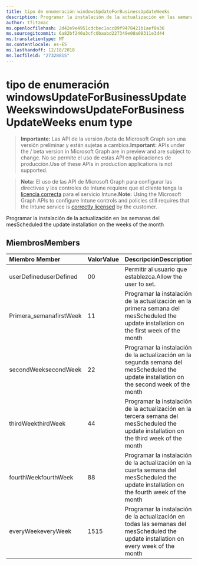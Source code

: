 ```yaml
---
title: tipo de enumeración windowsUpdateForBusinessUpdateWeeks
description: Programar la instalación de la actualización en las semanas del mes
author: tfitzmac
ms.openlocfilehash: 2d42e9e4951cdcbec1acc89f9478421b1aef0a36
ms.sourcegitcommit: 6a82bf240a3cfc0baabd227349e08a08311e3d44
ms.translationtype: MT
ms.contentlocale: es-ES
ms.lasthandoff: 12/18/2018
ms.locfileid: "27328815"
---
```

# <a name="windowsupdateforbusinessupdateweeks-enum-type"></a><span data-ttu-id="28308-103">tipo de enumeración windowsUpdateForBusinessUpdateWeeks</span><span class="sxs-lookup"><span data-stu-id="28308-103">windowsUpdateForBusinessUpdateWeeks enum type</span></span>

> <span data-ttu-id="28308-104">**Importante:** Las API de la versión /beta de Microsoft Graph son una versión preliminar y están sujetas a cambios.</span><span class="sxs-lookup"><span data-stu-id="28308-104">**Important:** APIs under the / beta version in Microsoft Graph are in preview and are subject to change.</span></span> <span data-ttu-id="28308-105">No se permite el uso de estas API en aplicaciones de producción.</span><span class="sxs-lookup"><span data-stu-id="28308-105">Use of these APIs in production applications is not supported.</span></span>

> <span data-ttu-id="28308-106">**Nota:** El uso de las API de Microsoft Graph para configurar las directivas y los controles de Intune requiere que el cliente tenga la [licencia correcta](https://go.microsoft.com/fwlink/?linkid=839381) para el servicio Intune.</span><span class="sxs-lookup"><span data-stu-id="28308-106">**Note:** Using the Microsoft Graph APIs to configure Intune controls and policies still requires that the Intune service is [correctly licensed](https://go.microsoft.com/fwlink/?linkid=839381) by the customer.</span></span>

<span data-ttu-id="28308-107">Programar la instalación de la actualización en las semanas del mes</span><span class="sxs-lookup"><span data-stu-id="28308-107">Scheduled the update installation on the weeks of the month</span></span>
## <a name="members"></a><span data-ttu-id="28308-108">Miembros</span><span class="sxs-lookup"><span data-stu-id="28308-108">Members</span></span>
|<span data-ttu-id="28308-109">Miembro	</span><span class="sxs-lookup"><span data-stu-id="28308-109">Member</span></span>|<span data-ttu-id="28308-110">Valor</span><span class="sxs-lookup"><span data-stu-id="28308-110">Value</span></span>|<span data-ttu-id="28308-111">Descripción</span><span class="sxs-lookup"><span data-stu-id="28308-111">Description</span></span>|
|:---|:---|:---|
|<span data-ttu-id="28308-112">userDefined</span><span class="sxs-lookup"><span data-stu-id="28308-112">userDefined</span></span>|<span data-ttu-id="28308-113">0</span><span class="sxs-lookup"><span data-stu-id="28308-113">0</span></span>|<span data-ttu-id="28308-114">Permitir al usuario que establezca.</span><span class="sxs-lookup"><span data-stu-id="28308-114">Allow the user to set.</span></span>|
|<span data-ttu-id="28308-115">Primera_semana</span><span class="sxs-lookup"><span data-stu-id="28308-115">firstWeek</span></span>|<span data-ttu-id="28308-116">1</span><span class="sxs-lookup"><span data-stu-id="28308-116">1</span></span>|<span data-ttu-id="28308-117">Programar la instalación de la actualización en la primera semana del mes</span><span class="sxs-lookup"><span data-stu-id="28308-117">Scheduled the update installation on the first week of the month</span></span>|
|<span data-ttu-id="28308-118">secondWeek</span><span class="sxs-lookup"><span data-stu-id="28308-118">secondWeek</span></span>|<span data-ttu-id="28308-119">2</span><span class="sxs-lookup"><span data-stu-id="28308-119">2</span></span>|<span data-ttu-id="28308-120">Programar la instalación de la actualización en la segunda semana del mes</span><span class="sxs-lookup"><span data-stu-id="28308-120">Scheduled the update installation on the second week of the month</span></span>|
|<span data-ttu-id="28308-121">thirdWeek</span><span class="sxs-lookup"><span data-stu-id="28308-121">thirdWeek</span></span>|<span data-ttu-id="28308-122">4</span><span class="sxs-lookup"><span data-stu-id="28308-122">4</span></span>|<span data-ttu-id="28308-123">Programar la instalación de la actualización en la tercera semana del mes</span><span class="sxs-lookup"><span data-stu-id="28308-123">Scheduled the update installation on the third week of the month</span></span>|
|<span data-ttu-id="28308-124">fourthWeek</span><span class="sxs-lookup"><span data-stu-id="28308-124">fourthWeek</span></span>|<span data-ttu-id="28308-125">8</span><span class="sxs-lookup"><span data-stu-id="28308-125">8</span></span>|<span data-ttu-id="28308-126">Programar la instalación de la actualización en la cuarta semana del mes</span><span class="sxs-lookup"><span data-stu-id="28308-126">Scheduled the update installation on the fourth week of the month</span></span>|
|<span data-ttu-id="28308-127">everyWeek</span><span class="sxs-lookup"><span data-stu-id="28308-127">everyWeek</span></span>|<span data-ttu-id="28308-128">15</span><span class="sxs-lookup"><span data-stu-id="28308-128">15</span></span>|<span data-ttu-id="28308-129">Programar la instalación de la actualización en todas las semanas del mes</span><span class="sxs-lookup"><span data-stu-id="28308-129">Scheduled the update installation on every week of the month</span></span>|





